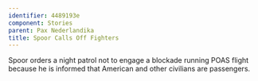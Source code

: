 ```yaml
---
identifier: 4489193e
component: Stories
parent: Pax Nederlandika 
title: Spoor Calls Off Fighters
---
```

Spoor orders a night patrol not to engage a blockade running POAS flight
because he is informed that American and other civilians are passengers.
